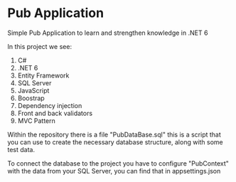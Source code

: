 # Pub Application

Simple Pub Application to learn and strengthen knowledge in .NET 6

In this project we see:
1. C#
2. .NET 6
3. Entity Framework
4. SQL Server
5. JavaScript
6. Boostrap
7. Dependency injection
8. Front and back validators
9. MVC Pattern

Within the repository there is a file "PubDataBase.sql" this is a script that you can use to create the necessary database structure, along with some test data.

To connect the database to the project you have to configure "PubContext" with the data from your SQL Server, you can find that in appsettings.json
